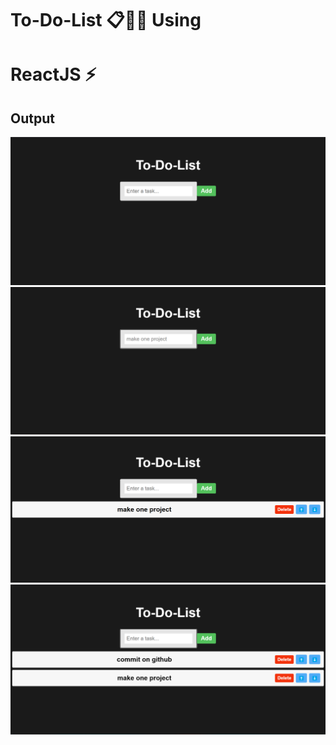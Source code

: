 # To-Do-List 📋✍🏻 Using
#  ReactJS  ⚡

## Output
<img src="1.png"></img>
<img src="2.png"></img>
<img src="3.png"></img>
<img src="4.png"></img>
